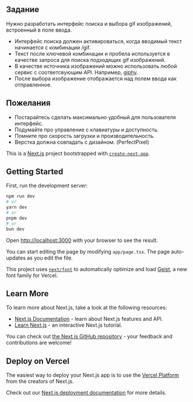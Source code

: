 ## Задание

Нужно разработать интерфейс поиска и выбора gif изображений, встроенный в поле ввода.

- Интерфейс поиска должен активироваться, когда вводимый текст начинается с комбинации /gif.
- Текст после ключевой комбинации и пробела используется в качестве запроса для поиска подходящих gif изображений.
- В качестве источника изображений можно использовать любой сервис с соответсвующим API. Например, [giphy](https://developers.giphy.com/).
- После выбора изображение отображается над полем ввода как отправленное.

## Пожелания

- Постарайтесь сделать максимально удобный для пользователя интерфейс.
- Подумайте про управление с клавиатуры и доступность.
- Помните про скорость загрузки и производительность.
- Верстка должна совпадать с дизайном. (PerfectPixel)
  
This is a [Next.js](https://nextjs.org) project bootstrapped with [`create-next-app`](https://nextjs.org/docs/app/api-reference/cli/create-next-app).

## Getting Started

First, run the development server:

```bash
npm run dev
# or
yarn dev
# or
pnpm dev
# or
bun dev
```

Open [http://localhost:3000](http://localhost:3000) with your browser to see the result.

You can start editing the page by modifying `app/page.tsx`. The page auto-updates as you edit the file.

This project uses [`next/font`](https://nextjs.org/docs/app/building-your-application/optimizing/fonts) to automatically optimize and load [Geist](https://vercel.com/font), a new font family for Vercel.

## Learn More

To learn more about Next.js, take a look at the following resources:

- [Next.js Documentation](https://nextjs.org/docs) - learn about Next.js features and API.
- [Learn Next.js](https://nextjs.org/learn) - an interactive Next.js tutorial.

You can check out [the Next.js GitHub repository](https://github.com/vercel/next.js) - your feedback and contributions are welcome!

## Deploy on Vercel

The easiest way to deploy your Next.js app is to use the [Vercel Platform](https://vercel.com/new?utm_medium=default-template&filter=next.js&utm_source=create-next-app&utm_campaign=create-next-app-readme) from the creators of Next.js.

Check out our [Next.js deployment documentation](https://nextjs.org/docs/app/building-your-application/deploying) for more details.

